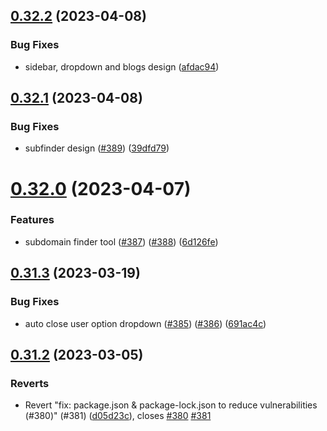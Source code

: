## [0.32.2](https://github.com/thecyberworld/thecyberhub.org/compare/v0.32.1...v0.32.2) (2023-04-08)


### Bug Fixes

* sidebar, dropdown and blogs design ([afdac94](https://github.com/thecyberworld/thecyberhub.org/commit/afdac94d3d5a2924d9ee79071f31f5bee26b32b9))



## [0.32.1](https://github.com/thecyberworld/thecyberhub.org/compare/v0.32.0...v0.32.1) (2023-04-08)


### Bug Fixes

* subfinder design ([#389](https://github.com/thecyberworld/thecyberhub.org/issues/389)) ([39dfd79](https://github.com/thecyberworld/thecyberhub.org/commit/39dfd7946a9fc6e233a6ae11619375a4598273d7))



# [0.32.0](https://github.com/thecyberworld/thecyberhub.org/compare/v0.31.3...v0.32.0) (2023-04-07)


### Features

* subdomain finder tool ([#387](https://github.com/thecyberworld/thecyberhub.org/issues/387)) ([#388](https://github.com/thecyberworld/thecyberhub.org/issues/388)) ([6d126fe](https://github.com/thecyberworld/thecyberhub.org/commit/6d126fe6015897ce5de7f2d09d67197f4e0549f6))



## [0.31.3](https://github.com/thecyberworld/thecyberhub.org/compare/v0.31.2...v0.31.3) (2023-03-19)


### Bug Fixes

* auto close user option dropdown ([#385](https://github.com/thecyberworld/thecyberhub.org/issues/385)) ([#386](https://github.com/thecyberworld/thecyberhub.org/issues/386)) ([691ac4c](https://github.com/thecyberworld/thecyberhub.org/commit/691ac4c6cd198f19218c2f6dd6ac33896ae53263))



## [0.31.2](https://github.com/thecyberworld/thecyberhub.org/compare/v0.31.1...v0.31.2) (2023-03-05)


### Reverts

* Revert "fix: package.json & package-lock.json to reduce vulnerabilities (#380)" (#381) ([d05d23c](https://github.com/thecyberworld/thecyberhub.org/commit/d05d23c3bb8eb54656f1b25189e6366894bd48cf)), closes [#380](https://github.com/thecyberworld/thecyberhub.org/issues/380) [#381](https://github.com/thecyberworld/thecyberhub.org/issues/381)



